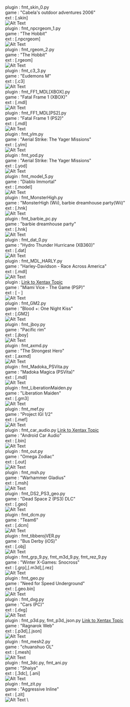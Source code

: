 plugin : fmt_skin_0.py \
game   : "Cabela's outdoor adventures 2006"\
ext    : [.skin]\
![Alt Text](https://s8.gifyu.com/images/bandicam-2022-07-15-22-13-59-5753cae767224b0cc69.gif)
\
plugin : fmt_npcrgeom_1.py \
game   : "The Hobbit"\
ext    : [.npcrgeom]\
![Alt Text](https://s8.gifyu.com/images/bandicam-2022-07-15-22-44-53-801.gif)
\
plugin : fmt_rgeom_2.py \
game   : "The Hobbit"\
ext    : [.rgeom]\
![Alt Text](https://s8.gifyu.com/images/bandicam-2022-07-15-22-51-29-386.gif)
\
plugin : fmt_c3_3.py \
game   : "Eudemons M"\
ext    : [.c3]\
![Alt Text](https://s8.gifyu.com/images/bandicam-2022-07-14-14-39-04-955-1.gif)
\
plugin : fmt_FF1_MDL[XBOX].py \
game   : "Fatal Frame 1 (XBOX)"\
ext    : [.mdl]\
![Alt Text](https://s8.gifyu.com/images/bandicam-2022-07-11-17-23-39-071-1.gif)
\
plugin : fmt_FF1_MDL[PS2].py \
game   : "Fatal Frame 1 (PS2)"\
ext    : [.mdl]\
![Alt Text](https://s8.gifyu.com/images/bandicam-2022-07-09-23-21-31-247cca494bcc560ccd3-1.gif)
\
plugin : fmt_ylm.py \
game   : "Aerial Strike: The Yager Missions"\
ext    : [.ylm]\
![Alt Text](https://s8.gifyu.com/images/bandicam-2022-06-28-01-02-53-826-1.gif)
\
plugin : fmt_yod.py \
game   : "Aerial Strike: The Yager Missions"\
ext    : [.yod]\
![Alt Text](https://s8.gifyu.com/images/clideo_editor_fc674285238b4646ab438d62aa4621c4-1.gif)
\
plugin : fmt_model_5.py \
game   : "Diablo Immortal"\
ext    : [.model]\
![Alt Text](https://s8.gifyu.com/images/bandicam-2022-06-19-00-33-36-882-1.gif)
\
plugin : fmt_MonsterHigh.py \
game   : "MonsterHigh (Wii), barbie dreamhouse party(Wii)"\
ext    : [.hnk]\
![Alt Text](https://s8.gifyu.com/images/bandicam-2022-06-02-22-29-48-852-1.gif)
\
plugin : fmt_barbie_pc.py \
game   : "barbie dreamhouse party"\
ext    : [.hnk]\
![Alt Text](https://s8.gifyu.com/images/bandicam-2022-05-12-22-14-04-745-1.gif)
\
plugin : fmt_dat_0.py \
game   : "Hydro Thunder Hurricane (XB360)"\
ext    : [.dat]\
![Alt Text](https://s8.gifyu.com/images/bandicam-2022-06-16-13-31-09-761-1.gif)
\
plugin : fmt_MDL_HARLY.py \
game   : "Harley-Davidson - Race Across America"\
ext    : [.mdl]\
![Alt Text](https://s8.gifyu.com/images/bandicam-2022-06-07-21-14-54-595-1.gif)
\
plugin : [Link to Xentax Topic](https://forum.xentax.com/viewtopic.php?f=16&t=25488#p185000) \
game   : "Miami Vice - The Game (PSP)"\
ext    : [ - ]\
![Alt Text](https://s8.gifyu.com/images/bandicam-2022-06-04-23-14-47-807-1.gif)
\
plugin : fmt_GM2.py \
game   : "Blood +: One Night Kiss"\
ext    : [.GM2]\
![Alt Text](https://s8.gifyu.com/images/bandicam-2022-06-04-15-25-51-420-1.gif)
\
plugin : fmt_jboy.py \
game   : "Pacific rim"\
ext    : [.jboy]\
![Alt Text](https://s8.gifyu.com/images/bandicam-2022-05-21-21-01-49-171-1.gif)
\
plugin : fmt_axmd.py \
game   : "The Strongest Hero"\
ext    : [.axmd]\
![Alt Text](https://s8.gifyu.com/images/bandicam-2022-05-20-23-20-47-651-1.gif)
\
plugin : fmt_Madoka_PSVita.py \
game   : "Madoka Magica (PSVita)"\
ext    : [.mdl]\
![Alt Text](https://s8.gifyu.com/images/Madoka_Magika_PS_VITA-1.gif)
\
plugin : fmt_LiberationMaiden.py \
game   : "Liberation Maiden"\
ext    : [.gm3]\
![Alt Text](https://s8.gifyu.com/images/bandicam-2022-05-12-22-03-35-743-1.gif)
\
plugin : fmt_mef.py \
game   : "Project IGI 1/2"\
ext    : [.mef]\
![Alt Text](https://s8.gifyu.com/images/bandicam-2022-04-22-22-58-29-844-1.gif)
\
plugin : fmt_car_audio.py [Link to Xentax Topic](https://forum.xentax.com/viewtopic.php?f=16&t=25344#p184464) \
game   : "Android Car Audio"\
ext    : [.bin]\
![Alt Text](https://s8.gifyu.com/images/car_audid637508ca21f6c1e.png)
\
plugin : fmt_out.py \
game   : "Omega Zodiac"\
ext    : [.out]\
![Alt Text](https://s8.gifyu.com/images/bandicam-2022-05-12-19-39-35-594-1.gif)
\
plugin : fmt_msh.py \
game   : "Warhammer Gladius"\
ext    : [.msh]\
![Alt Text](https://s8.gifyu.com/images/bandicam-2022-04-24-17-58-09-076-1.gif)
\
plugin : fmt_DS2_PS3_geo.py \
game   : "Dead Space 2 (PS3) DLC"\
ext    : [.geo]\
![Alt Text](https://s8.gifyu.com/images/bandicam-2022-04-22-02-55-50-002-1.gif)
\
plugin : fmt_dcm.py \
game   : "Team6"\
ext    : [.dcm]\
![Alt Text](https://s8.gifyu.com/images/bandicam-2022-03-23-12-38-03-843.jpg)
\
plugin : fmt_tibberojVER.py \
game   : "Bus Derby (iOS)"\
ext    : [.obj]\
![Alt Text](https://s8.gifyu.com/images/red5df3aa3ea1f7df48.png)
\
plugin : fmt_grp_9.py, fmt_m3d_9.py, fmt_rez_9.py \
game   : "Winter X-Games: Snocross"\
ext    : [.grp],[.m3d],[.rez]\
![Alt Text](https://s8.gifyu.com/images/ss74551b63bec3339f.png)
\
plugin : fmt_geo.py \
game   : "Need for Speed Underground"\
ext    : [.geo.bin]\
![Alt Text](https://s8.gifyu.com/images/xxdf4a811c3010d29e.png)
\
plugin : fmt_dxg.py \
game   : "Cars (PC)"\
ext    : [.dxg]\
![Alt Text](https://s8.gifyu.com/images/chase154ef7e18888776.png)
\
plugin : fmt_p3d.py, fmt_p3d_json.py [Link to Xentax Topic](https://forum.xentax.com/viewtopic.php?f=16&t=25140#p183178)\
game   : "Ragnarok Web"\
ext    : [.p3d],[.json]\
![Alt Text](https://s8.gifyu.com/images/baiyangzuonan43eb2a3e7a4572e7-1.png)
\
plugin : fmt_mesh2.py \
game   : "chuanshuo OL"\
ext    : [.mesh]\
![Alt Text](https://s8.gifyu.com/images/body46a0129b773b83ad.png)
\
plugin : fmt_3dc.py, fmt_ani.py \
game   : "Shaiya"\
ext    : [.3dc], [.ani]\
![Alt Text](https://s8.gifyu.com/images/bandicam-2022-03-15-02-21-04-434-1.gif)
\
plugin : fmt_zit.py \
game   : "Aggressive Inline"\
ext    : [.zit]\
![Alt Text](https://s8.gifyu.com/images/AG_Zit.ZIT.png)
\
